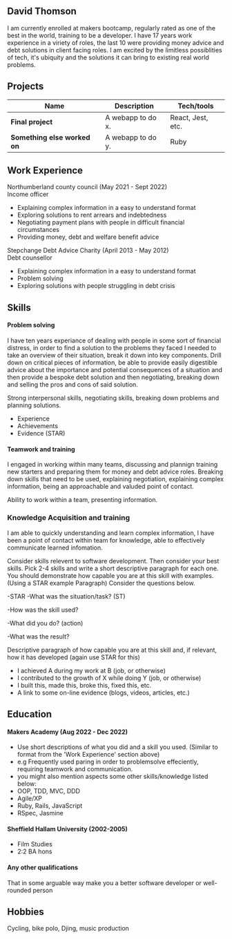 ## David Thomson

I am currently enrolled at makers bootcamp, regularly rated as one of the best in the world, training to be a developer. I have 17 years work experience in a viriety of roles, the last 10 were providing money advice and debt solutions in client facing roles. I am excited by the limitless possiblities of tech, it's ubiquity and the solutions it can bring to existing real world problems.

## Projects 

| Name                         | Description       | Tech/tools        |
| ---------------------------- | ----------------- | ----------------- |
| **Final project**            | A webapp to do x. | React, Jest, etc. |
| **Something else worked on** | A webapp to do y. | Ruby              |

## Work Experience

Northumberland county council (May 2021 - Sept 2022)  
Income officer

- Explaining complex information in a easy to understand format
- Exploring solutions to rent arrears and indebtedness
- Negotiating payment plans with people in difficult financial circumstances
- Providing money, debt and welfare benefit advice

Stepchange Debt Advice Charity (April 2013 - May 2012)  
Debt counsellor

- Explaining complex information in a easy to understand format
- Problem solving
- Exploring solutions with people struggling in debt crisis

## Skills

#### Problem solving

I have ten years experiance of dealing with people in some sort of financial distress, in order to find a solution to the problems they faced I needed to take an overview of their situation, break it down into key components. Drill down on critical pieces of information, be able to provide easily digestible advice about the importance and potential consequences of a situation and then provide a bespoke debt solution and then negotiating, breaking down and selling the pros and cons of said solution.

Strong interpersonal skills, negotiating skills, breaking down problems and planning solutions.

- Experience
- Achievements
- Evidence (STAR)

#### Teamwork and training

I engaged in working within many teams, discussing and plannign training new starters and preparing them for money and debt advice roles. Breaking down skills that need to be used, explaining negotiation, explaining complex information, being an approachable and valuded point of contact.

Ability to work within a team, presenting information.


### Knowledge Acquisition and training

I am able to quickly understanding and learn complex information, I have been a point of contact within team for knowledge, able to effectively communicate learned infomation. 


Consider skills relevent to software development. Then consider your best skills. Pick 2-4 skills and write a short descriptive paragraph for each one. You should demonstrate how capable you are at this skill with examples.
(Using a STAR example Paragraph) Consider the questions below.

-STAR
-What was the situation/task? (ST)

-How was the skill used?

-What did you do? (action)

-What was the result?


Descriptive paragraph of how capable you are at this skill and, if relevant, how it has developed (again use STAR for this)

- I achieved A during my work at B (job, or otherwise)
- I contributed to the growth of X while doing Y (job, or otherwise)
- I built this, made this, broke this, fixed this, etc.
- A link to some on-line evidence (blogs, videos, articles, etc.)

## Education

#### Makers Academy (Aug 2022 - Dec 2022)
- Use short descriptions of what you did and a skill you used. (Similar to format from the 'Work Experience' section above)
- e.g Frequently used paring in order to problemsolve effeciently, requiring teamwork and communication.
- you might also mention aspects some other skills/knowledge listed below: 
- OOP, TDD, MVC, DDD
- Agile/XP
- Ruby, Rails, JavaScript
- RSpec, Jasmine

#### Sheffield Hallam University (2002-2005)

- Film Studies
- 2:2 BA hons

#### Any other qualifications

That in some arguable way make you a better software developer or well-rounded person

## Hobbies

Cycling, bike polo, Djing, music production
